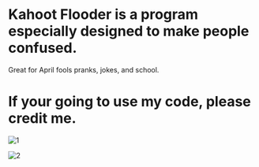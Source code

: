 # Kahoot Flooder is a program especially designed to make people confused.
 Great for April fools pranks, jokes, and school.
#  If your going to use my code, please credit me.
 
 
![1](https://user-images.githubusercontent.com/104640736/169577151-7b67d7e3-3562-4734-8463-25ac516f57c7.png)


![2](https://user-images.githubusercontent.com/104640736/169577176-730c1ba7-1e16-4a36-8abd-c6b296bcd10b.png)


